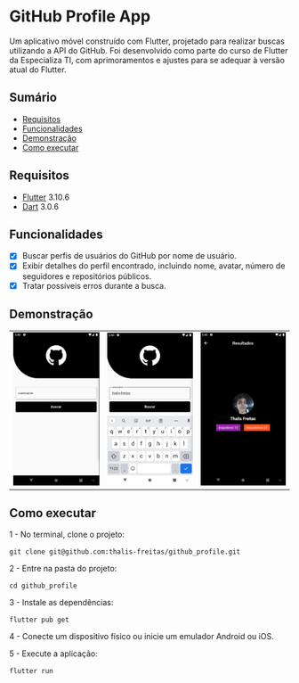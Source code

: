# GitHub Profile App

Um aplicativo móvel construído com Flutter, projetado para realizar buscas utilizando a API do GitHub. Foi desenvolvido como parte do curso de Flutter da Especializa TI, com aprimoramentos e ajustes para se adequar à versão atual do Flutter.

## Sumário
  * [Requisitos](#requisitos)
  * [Funcionalidades](#funcionalidades)
  * [Demonstração](#demonstração)
  * [Como executar](#como-executar)

## Requisitos
- [Flutter](https://docs.flutter.dev/get-started/install) 3.10.6
- [Dart](https://dart.dev/get-dart#install) 3.0.6

## Funcionalidades

- [X] Buscar perfis de usuários do GitHub por nome de usuário.
- [X] Exibir detalhes do perfil encontrado, incluindo nome, avatar, número de seguidores e repositórios públicos.
- [X] Tratar possíveis erros durante a busca.

## Demonstração

<div align="center">
<table>
    <tr>
      <td><img src="https://github.com/thalis-freitas/github_profile/blob/f0de1d9f61afb62d13186a7fc2886df0966adb7e/assets/images/demo/home.png" alt="Home" /></td>
      <td><img src="https://github.com/thalis-freitas/github_profile/blob/f0de1d9f61afb62d13186a7fc2886df0966adb7e/assets/images/demo/search.png" alt="Search" /></td>
      <td><img src="https://github.com/thalis-freitas/github_profile/blob/f0de1d9f61afb62d13186a7fc2886df0966adb7e/assets/images/demo/results.png" alt="Results" /></td>
    </tr>
  </table>
</div>

## Como executar

1 - No terminal, clone o projeto:

```
git clone git@github.com:thalis-freitas/github_profile.git
```

2 - Entre na pasta do projeto:

```
cd github_profile
```

3 - Instale as dependências:

```
flutter pub get
```

4 - Conecte um dispositivo físico ou inicie um emulador Android ou iOS.

5 - Execute a aplicação:

```
flutter run
```
